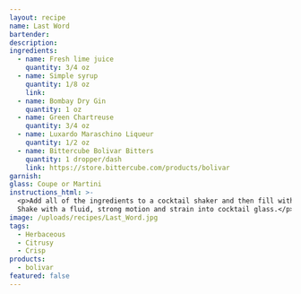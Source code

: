 ```yaml
---
layout: recipe
name: Last Word
bartender:
description:
ingredients:
  - name: Fresh lime juice
    quantity: 3/4 oz
  - name: Simple syrup
    quantity: 1/8 oz
    link:
  - name: Bombay Dry Gin
    quantity: 1 oz
  - name: Green Chartreuse
    quantity: 3/4 oz
  - name: Luxardo Maraschino Liqueur
    quantity: 1/2 oz
  - name: Bittercube Bolivar Bitters
    quantity: 1 dropper/dash
    link: https://store.bittercube.com/products/bolivar
garnish:
glass: Coupe or Martini
instructions_html: >-
  <p>Add all of the ingredients to a cocktail shaker and then fill with ice.
  Shake with a fluid, strong motion and strain into cocktail glass.</p>
image: /uploads/recipes/Last_Word.jpg
tags:
  - Herbaceous
  - Citrusy
  - Crisp
products:
  - bolivar
featured: false
---
```



